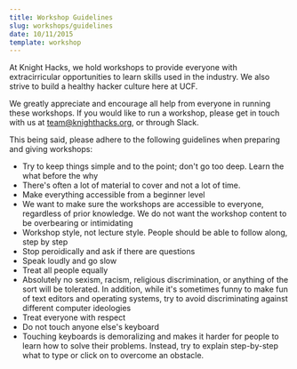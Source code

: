 ```yaml
---
title: Workshop Guidelines
slug: workshops/guidelines
date: 10/11/2015
template: workshop
---
```


At Knight Hacks, we hold workshops to provide everyone with extracirricular opportunities to learn skills used in the industry. We also strive to build a healthy hacker culture here at UCF.

We greatly appreciate and encourage all help from everyone in running these workshops. If you would like to run a workshop, please get in touch with us at team@knighthacks.org, or through Slack.

This being said, please adhere to the following guidelines when preparing and giving workshops:

* Try to keep things simple and to the point; don't go too deep. Learn the what before the why
 * There's often a lot of material to cover and not a lot of time.
* Make everything accessible from a beginner level
 * We want to make sure the workshops are accessible to everyone, regardless of prior knowledge. We do not want the workshop content to be overbearing or intimidating
* Workshop style, not lecture style. People should be able to follow along, step by step
* Stop peroidically and ask if there are questions
* Speak loudly and go slow
* Treat all people equally
 * Absolutely no sexism, racism, religious discrimination, or anything of the sort will be tolerated. In addition, while it's sometimes funny to make fun of text editors and operating systems, try to avoid discriminating against different computer ideologies
* Treat everyone with respect
* Do not touch anyone else's keyboard
 * Touching keyboards is demoralizing and makes it harder for people to learn how to solve their problems. Instead, try to explain step-by-step what to type or click on to overcome an obstacle.

